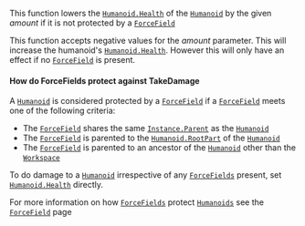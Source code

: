 This function lowers the [`Humanoid.Health`](https://create.roblox.com/docs/reference/engine/classes/Humanoid#Health) of the [`Humanoid`](https://create.roblox.com/docs/reference/engine/classes/Humanoid)
by the given *amount* if it is not protected by a [`ForceField`](https://create.roblox.com/docs/reference/engine/classes/ForceField)

This function accepts negative values for the *amount* parameter. This
will increase the humanoid's [`Humanoid.Health`](https://create.roblox.com/docs/reference/engine/classes/Humanoid#Health). However this will
only have an effect if no [`ForceField`](https://create.roblox.com/docs/reference/engine/classes/ForceField) is present.
#### How do ForceFields protect against TakeDamage

A [`Humanoid`](https://create.roblox.com/docs/reference/engine/classes/Humanoid) is considered protected by a [`ForceField`](https://create.roblox.com/docs/reference/engine/classes/ForceField) if a
[`ForceField`](https://create.roblox.com/docs/reference/engine/classes/ForceField) meets one of the following criteria:

- The [`ForceField`](https://create.roblox.com/docs/reference/engine/classes/ForceField) shares the same [`Instance.Parent`](https://create.roblox.com/docs/reference/engine/classes/Instance#Parent) as the
[`Humanoid`](https://create.roblox.com/docs/reference/engine/classes/Humanoid)
- The [`ForceField`](https://create.roblox.com/docs/reference/engine/classes/ForceField) is parented to the [`Humanoid.RootPart`](https://create.roblox.com/docs/reference/engine/classes/Humanoid#RootPart) of
the [`Humanoid`](https://create.roblox.com/docs/reference/engine/classes/Humanoid)
- The [`ForceField`](https://create.roblox.com/docs/reference/engine/classes/ForceField) is parented to an ancestor of the
[`Humanoid`](https://create.roblox.com/docs/reference/engine/classes/Humanoid) other than the [`Workspace`](https://create.roblox.com/docs/reference/engine/classes/Workspace)

To do damage to a [`Humanoid`](https://create.roblox.com/docs/reference/engine/classes/Humanoid) irrespective of any
[`ForceFields`](https://create.roblox.com/docs/reference/engine/classes/ForceField) present, set [`Humanoid.Health`](https://create.roblox.com/docs/reference/engine/classes/Humanoid#Health)
directly.

For more information on how [`ForceFields`](https://create.roblox.com/docs/reference/engine/classes/ForceField) protect
[`Humanoids`](https://create.roblox.com/docs/reference/engine/classes/Humanoid) see the [`ForceField`](https://create.roblox.com/docs/reference/engine/classes/ForceField) page